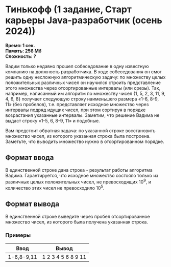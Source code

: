 <h1 class="title">Тинькофф (1 задание, Старт карьеры Java-разработчик (осень 2024))</h1>
<p><b>Время: 1 сек.<br>Память: 256 Мб<br>Сложность: ?</b></p>
<p>Вадим только недавно прошел собеседование в одну известную компанию на должность разработчика. В ходе собеседования он смог решить одну несложную алгоритмическую задачу: по множеству целых положительных различных чисел он научился строить представление этого множества через отсортированные интервалы (или срезы). Так, например, написанный им алгоритм по множеству чисел {1, 5, 2, 3, 11, 9, 4, 6, 8} получает следующую строку наименьшего размера «1-6, 8-9, 11» (без пробелов), т.е. представляет исходное множество через интервалы подряд идущих чисел, при этом сортируя в порядке возрастания указанные интервалы. Заметим, что решение Вадима не выдаст строку «1-5, 6, 8-9, 11» и подобные.</p>
<p>Вам предстоит обратная задача: по указанной строке восстановить множество чисел, из которого указанная строка была построена. Заметьте, что выводить множество нужно в отсортированном порядке.</p>

<h2>Формат ввода</h2>
<p>В единственной строке дана строка - результат работы алгоритма Вадима. Гарантируется, что исходное множество состояло только из различных целых положительных чисел, не превосходящих 10<sup>9</sup>, и количество этих чисел не превосходило 10<sup>5</sup>.</p>

<h2>Формат вывода</h2>
<p>В единственной строке выведите через пробел отсортированное множество чисел, из которого была получена указанная строка.</p>

<h3>Примеры</h3>
<table class="sample-tests">
  <thead>
     <tr>
        <th>Ввод</th>
        <th>Вывод</th>
     </tr>
  </thead>
  <tbody>
     <tr>
        <td>1-6,8-9,11</td>
        <td>1 2 3 4 5 6 8 9 11</td>
     </tr>
  </tbody>
</table>